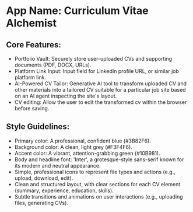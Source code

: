 # **App Name**: Curriculum Vitae Alchemist

## Core Features:

- Portfolio Vault: Securely store user-uploaded CVs and supporting documents (PDF, DOCX, URLs).
- Platform Link Input: Input field for LinkedIn profile URL, or similar job platform link.
- AI-Powered CV Tailor: Generative AI tool to transform uploaded CV and other materials into a tailored CV suitable for a particular job site based on an AI agent inspecting the site's layout.
- CV editing: Allow the user to edit the transformed cv within the browser before saving.

## Style Guidelines:

- Primary color: A professional, confident blue (#3B82F6).
- Background color: A clean, light grey (#F3F4F6).
- Accent color: A vibrant, attention-grabbing green (#10B981).
- Body and headline font: 'Inter', a grotesque-style sans-serif known for its modern and neutral appearance.
- Simple, professional icons to represent file types and actions (e.g., upload, download, edit).
- Clean and structured layout, with clear sections for each CV element (summary, experience, education, skills).
- Subtle transitions and animations on user interactions (e.g., uploading files, generating CVs).